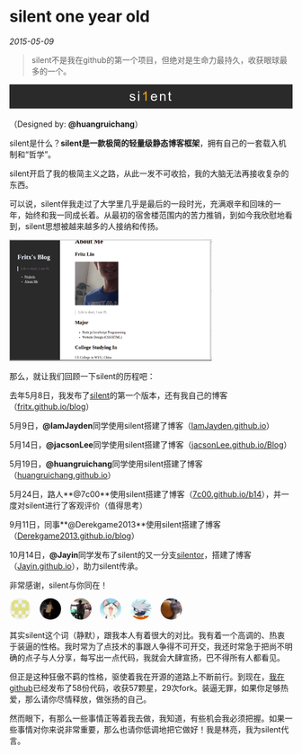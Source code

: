 # silent one year old

*2015-05-09*

> silent不是我在github的第一个项目，但绝对是生命力最持久，收获眼球最多的一个。

![si1ent](../../../projects/silent/pic/si1ent.png)

（Designed by: **@huangruichang**）

silent是什么？**silent是一款极简的轻量级静态博客框架**，拥有自己的一套载入机制和“哲学”。

silent开启了我的极简主义之路，从此一发不可收拾，我的大脑无法再接收复杂的东西。

可以说，silent伴我走过了大学里几乎是最后的一段时光，充满艰辛和回味的一年，始终和我一同成长着。从最初的宿舍楼范围内的苦力推销，到如今我欣慰地看到，silent思想被越来越多的人接纳和传扬。

<img src="../../../projects/silent/pic/Screenshot_from_2014-05-08_01-50-42.png" width="360">

那么，就让我们回顾一下silent的历程吧：

去年5月8日，我发布了[silent][1]的第一个版本，还有我自己的博客（[fritx.github.io/blog][3]）

5月9日，**@IamJayden**同学使用silent搭建了博客（[IamJayden.github.io][4]）

5月14日，**@jacsonLee**同学使用silent搭建了博客（[jacsonLee.github.io/Blog][5]）

5月19日，**@huangruichang**同学使用silent搭建了博客（[huangruichang.github.io][6]）

5月24日，路人**@7c00**使用silent搭建了博客（[7c00.github.io/b14][9]），并一度对silent进行了客观评价（值得思考）

9月11日，同事**@Derekgame2013**使用silent搭建了博客（[Derekgame2013.github.io/blog][7]）

10月14日，**@Jayin**同学发布了silent的又一分支[silentor][2]，搭建了博客（[Jayin.github.io][8]），助力silent传承。

非常感谢，silent与你同在！

<style>
.-avatar{
  width:38px;
  -webkit-border-radius:48px;
  -moz-border-radius:48px;
  -ms-border-radius:48px;
  -o-border-radius:48px;
  border-radius:48px;
  }
</style>
<img class="-avatar" src="jayden.png">
&nbsp;&nbsp;
<img class="-avatar" src="jacson.jpg">
&nbsp;&nbsp;
<img class="-avatar" src="chang.jpg">
&nbsp;&nbsp;
<img class="-avatar" src="todd.gif">
&nbsp;&nbsp;
<img class="-avatar" src="derek.jpg">
&nbsp;&nbsp;
<img class="-avatar" src="jayin.jpg">

其实silent这个词（静默），跟我本人有着很大的对比。我有着一个高调的、热衷于装逼的性格。我时常为了点技术的事跟人争得不可开交，我还时常急于把尚不明确的点子与人分享，每写出一点代码，我就会大肆宣扬，巴不得所有人都看见。

但正是这种狂傲不羁的性格，驱使着我在开源的道路上不断前行。到现在，[我在github][10]已经发布了58份代码，收获57颗星，29次fork。装逼无罪，如果你足够热爱，那么请你尽情释放，做张扬的自己。

然而眼下，有那么一些事情正等着我去做，我知道，有些机会我必须把握。如果一些事情对你来说非常重要，那么也请你低调地把它做好！我是林亮，我为silent代言。

[1]: https://github.com/fritx/silent
[2]: https://github.com/Meizhuo/silentor
[3]: https://fritx.github.io/blog/
[4]: https://IamJayden.github.io
[5]: https://jacsonLee.github.io/Blog/
[6]: https://huangruichang.github.io
[7]: https://Derekgame2013.github.io/blog/
[8]: https://Jayin.github.io
[9]: https://7c00.github.io/b14/
[10]: https://github.com/fritx
